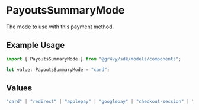 # PayoutsSummaryMode

The mode to use with this payment method.

## Example Usage

```typescript
import { PayoutsSummaryMode } from "@gr4vy/sdk/models/components";

let value: PayoutsSummaryMode = "card";
```

## Values

```typescript
"card" | "redirect" | "applepay" | "googlepay" | "checkout-session" | "click-to-pay" | "gift-card"
```
